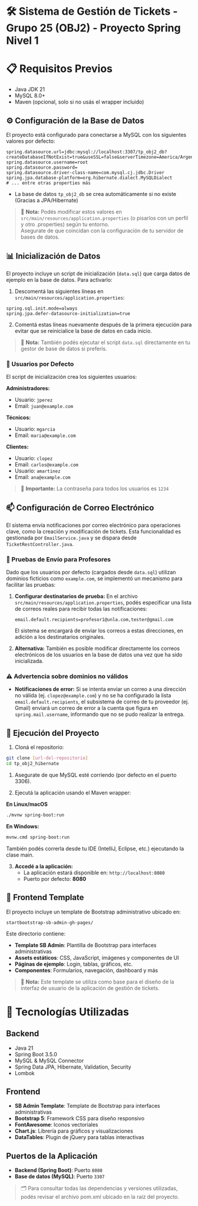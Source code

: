 # 🛠️ Sistema de Gestión de Tickets - Grupo 25 (OBJ2) - Proyecto Spring Nivel 1

# 📋 Requisitos Previos
- Java JDK 21
- MySQL 8.0+
- Maven (opcional, solo si no usás el wrapper incluido)

## ⚙️ Configuración de la Base de Datos

El proyecto está configurado para conectarse a MySQL con los siguientes valores por defecto:

```properties
spring.datasource.url=jdbc:mysql://localhost:3307/tp_obj2_db?createDatabaseIfNotExist=true&useSSL=false&serverTimezone=America/Argentina/Buenos_Aires
spring.datasource.username=root
spring.datasource.password=
spring.datasource.driver-class-name=com.mysql.cj.jdbc.Driver
spring.jpa.database-platform=org.hibernate.dialect.MySQLDialect
# ... entre otras properties más
```

- La base de datos `tp_obj2_db` se crea automáticamente si no existe (Gracias a JPA/Hibernate)

> 📌 **Nota:** Podés modificar estos valores en `src/main/resources/application.properties` (o pisarlos con un perfil y otro .properties) según tu entorno. \
> Asegurate de que coincidan con la configuración de tu servidor de bases de datos.

## 📊 Inicialización de Datos

El proyecto incluye un script de inicialización (`data.sql`) que carga datos de ejemplo en la base de datos. Para activarlo:

1. Descomentá las siguientes líneas en `src/main/resources/application.properties`:
```properties
spring.sql.init.mode=always
spring.jpa.defer-datasource-initialization=true
```

2. Comentá estas líneas nuevamente después de la primera ejecución para evitar que se reinicialice la base de datos en cada inicio.

> 📌 **Nota:** También podés ejecutar el script `data.sql` directamente en tu gestor de base de datos si preferís.

### 👥 Usuarios por Defecto

El script de inicialización crea los siguientes usuarios:

**Administradores:**
- Usuario: `jperez`
- Email: `juan@example.com`

**Técnicos:**
- Usuario: `mgarcia`
- Email: `maria@example.com`

**Clientes:**
- Usuario: `clopez`
- Email: `carlos@example.com`
- Usuario: `amartinez`
- Email: `ana@example.com`

> 🔑 **Importante:** La contraseña para todos los usuarios es `1234`

## 📫 Configuración de Correo Electrónico

El sistema envía notificaciones por correo electrónico para operaciones clave, como la creación y modificación de tickets. Esta funcionalidad es gestionada por `EmailService.java` y se dispara desde `TicketRestController.java`.

### 🧪 Pruebas de Envío para Profesores

Dado que los usuarios por defecto (cargados desde `data.sql`) utilizan dominios ficticios como `example.com`, se implementó un mecanismo para facilitar las pruebas:

1.  **Configurar destinatarios de prueba:**
    En el archivo `src/main/resources/application.properties`, podés especificar una lista de correos reales para recibir todas las notificaciones:
    ```properties
    email.default.recipients=profesor1@unla.com,tester@gmail.com
    ```
    El sistema se encargará de enviar los correos a estas direcciones, en adición a los destinatarios originales.

2.  **Alternativa:**
    También es posible modificar directamente los correos electrónicos de los usuarios en la base de datos una vez que ha sido inicializada.

### ⚠️ Advertencia sobre dominios no válidos

- **Notificaciones de error:** Si se intenta enviar un correo a una dirección no válida (ej. `clopez@example.com`) y no se ha configurado la lista `email.default.recipients`, el subsistema de correo de tu proveedor (ej. Gmail) enviará un correo de error a la cuenta que figura en `spring.mail.username`, informando que no se pudo realizar la entrega.

## 🚀 Ejecución del Proyecto

1. Cloná el repositorio:
```bash
git clone [url-del-repositorio]
cd tp_obj2_hibernate
```

1. Asegurate de que MySQL esté corriendo (por defecto en el puerto 3306).

2. Ejecutá la aplicación usando el Maven wrapper:

**En Linux/macOS**
```bash
./mvnw spring-boot:run
```

**En Windows:**
```bash
mvnw.cmd spring-boot:run
```

También podés correrla desde tu IDE (IntelliJ, Eclipse, etc.) ejecutando la clase main.

3. **Accedé a la aplicación:**
   - La aplicación estará disponible en: `http://localhost:8080`
   - Puerto por defecto: **8080**

## 🎨 Frontend Template

El proyecto incluye un template de Bootstrap administrativo ubicado en:
```
startbootstrap-sb-admin-gh-pages/
```

Este directorio contiene:
- **Template SB Admin**: Plantilla de Bootstrap para interfaces administrativas
- **Assets estáticos**: CSS, JavaScript, imágenes y componentes de UI
- **Páginas de ejemplo**: Login, tablas, gráficos, etc.
- **Componentes**: Formularios, navegación, dashboard y más

> 📌 **Nota:** Este template se utiliza como base para el diseño de la interfaz de usuario de la aplicación de gestión de tickets.

# 🧰 Tecnologías Utilizadas

## Backend
- Java 21
- Spring Boot 3.5.0
- MySQL & MySQL Connector
- Spring Data JPA, Hibernate, Validation, Security
- Lombok

## Frontend
- **SB Admin Template**: Template de Bootstrap para interfaces administrativas
- **Bootstrap 5**: Framework CSS para diseño responsivo
- **FontAwesome**: Iconos vectoriales
- **Chart.js**: Librería para gráficos y visualizaciones
- **DataTables**: Plugin de jQuery para tablas interactivas

## Puertos de la Aplicación
- **Backend (Spring Boot)**: Puerto `8080`
- **Base de datos (MySQL)**: Puerto `3307` 

> 🗂️ Para consultar todas las dependencias y versiones utilizadas, podés revisar el archivo pom.xml ubicado en la raíz del proyecto.